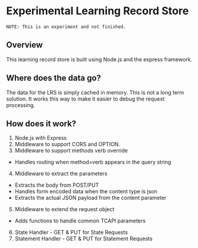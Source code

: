 # Experimental Learning Record Store

`NOTE: This is an experiment and not finished.`

## Overview

This learning record store is built using Node.js and the
express framework.

## Where does the data go?

The data for the LRS is simply cached in memory. This is
not a long term solution. It works this way to make it
easier to debug the request processing.

## How does it work?

1. Node.js with Express
2. Middleware to support CORS and OPTION.
3. Middleware to support methods verb override
 * Handles routing when method=verb appears in the query string
4. Middleware to extract the parameters
 * Extracts the body from POST/PUT
 * Handles form encoded data when the content type is json
 * Extracts the actual JSON payload from the content parameter
5. Middleware to extend the request object
 * Adds functions to handle common TCAPI parameters
6. State Handler - GET & PUT for State Requests
7. Statement Handler - GET & PUT for Statement Requests



